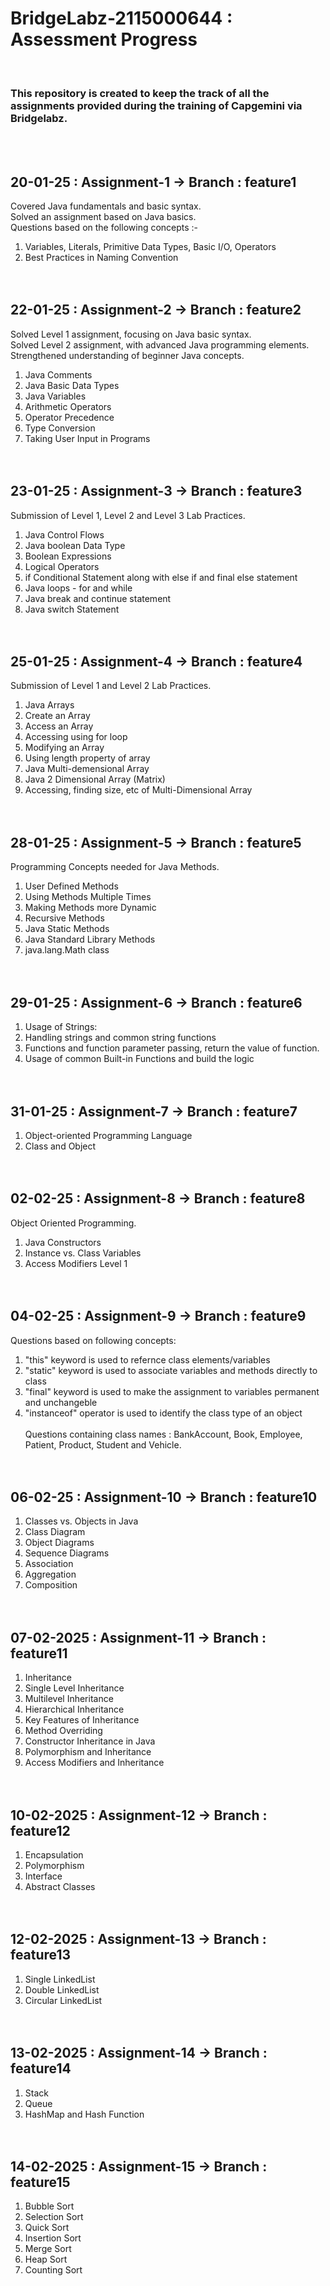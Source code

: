 # BridgeLabz-2115000644 : Assessment Progress
<br>

<h3>This repository is created to keep the track of all the assignments provided during the training of Capgemini via Bridgelabz.</h3>

<br>
<br>

## 20-01-25 : Assignment-1 -> Branch : feature1
Covered Java fundamentals and basic syntax.<br>
Solved an assignment based on Java basics.<br>
Questions based on the following concepts :-<br>
1. Variables, Literals, Primitive Data Types, Basic I/O, Operators<br>
2. Best Practices in Naming Convention<br><br><br>

## 22-01-25 : Assignment-2 -> Branch : feature2
Solved Level 1 assignment, focusing on Java basic syntax.<br>
Solved Level 2 assignment, with advanced Java programming elements.<br>
Strengthened understanding of beginner Java concepts.<br>
1. Java Comments<br>
2. Java Basic Data Types<br>
3. Java Variables<br>
4. Arithmetic Operators<br>
5. Operator Precedence<br>
6. Type Conversion<br>
7. Taking User Input in Programs<br><br><br>

## 23-01-25 : Assignment-3 -> Branch : feature3
Submission of Level 1, Level 2 and Level 3 Lab Practices. <br>
1. Java Control Flows<br>
2. Java boolean Data Type<br>
3. Boolean Expressions<br>
4. Logical Operators<br>
5. if Conditional Statement along with else if and final else statement<br>
6. Java loops - for and while<br>
7. Java break and continue statement<br>
8. Java switch Statement<br><br><br>

## 25-01-25 : Assignment-4 -> Branch : feature4
Submission of Level 1 and Level 2 Lab Practices. <br>
1. Java Arrays<br>
2. Create an Array<br>
3. Access an Array<br>
4. Accessing using for loop<br>
5. Modifying an Array<br>
6. Using length property of array<br>
7. Java Multi-demensional Array<br>
8. Java 2 Dimensional Array (Matrix)<br>
9. Accessing, finding size, etc of Multi-Dimensional Array<br><br><br>

## 28-01-25 : Assignment-5 -> Branch : feature5
Programming Concepts needed for Java Methods.<br>
1. User Defined Methods<br>
2. Using Methods Multiple Times<br>
3. Making Methods more Dynamic<br>
4. Recursive Methods<br>
5. Java Static Methods<br>
6. Java Standard Library Methods<br>
7. java.lang.Math class<br><br><br>

## 29-01-25 : Assignment-6 -> Branch : feature6
1. Usage of Strings:<br>
2. Handling strings and common string functions<br>
3. Functions and function parameter passing, return the value of function.<br>
4. Usage of common Built-in Functions and build the logic<br><br><br>

## 31-01-25 : Assignment-7 -> Branch : feature7
1. Object-oriented Programming Language<br>
2. Class and Object<br><br><br>

## 02-02-25 : Assignment-8 -> Branch : feature8
Object Oriented Programming.<br>
1. Java Constructors<br>
2. Instance vs. Class Variables<br>
3. Access Modifiers Level 1<br><br><br>

## 04-02-25 : Assignment-9 -> Branch : feature9
Questions based on following concepts:<br>
1. "this" keyword is used to refernce class elements/variables<br>
2. "static" keyword is used to associate variables and methods directly to class<br>
3. "final" keyword is used to make the assignment to variables permanent and unchangeble<br>
4. "instanceof" operator is used to identify the class type of an object<br><br>
Questions containing class names : BankAccount, Book, Employee, Patient, Product, Student and Vehicle.<br><br><br>

## 06-02-25 : Assignment-10 -> Branch : feature10
1. Classes vs. Objects in Java
2. Class Diagram
3. Object Diagrams
4. Sequence Diagrams
5. Association
6. Aggregation
7. Composition<br><br><br>

## 07-02-2025 : Assignment-11 -> Branch : feature11
1. Inheritance
2. Single Level Inheritance
3. Multilevel Inheritance
4. Hierarchical Inheritance
5. Key Features of Inheritance
6. Method Overriding
7. Constructor Inheritance in Java
8. Polymorphism and Inheritance
9. Access Modifiers and Inheritance<br><br><br>

## 10-02-2025 : Assignment-12 -> Branch : feature12
1. Encapsulation
2. Polymorphism 
3. Interface
4. Abstract Classes<br><br><br>

## 12-02-2025 : Assignment-13 -> Branch : feature13
1. Single LinkedList
2. Double LinkedList
3. Circular LinkedList<br><br><br>

## 13-02-2025 : Assignment-14 -> Branch : feature14
1. Stack
2. Queue
3. HashMap and Hash Function<br><br><br>

## 14-02-2025 : Assignment-15 -> Branch : feature15
1. Bubble Sort
2. Selection Sort
3. Quick Sort
4. Insertion Sort
5. Merge Sort
6. Heap Sort
7. Counting Sort<br><br><br>
